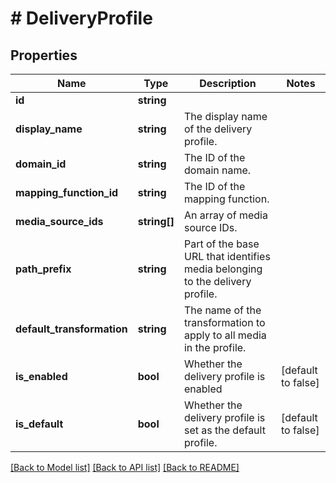 # # DeliveryProfile

## Properties

Name | Type | Description | Notes
------------ | ------------- | ------------- | -------------
**id** | **string** |  |
**display_name** | **string** | The display name of the delivery profile. |
**domain_id** | **string** | The ID of the domain name. |
**mapping_function_id** | **string** | The ID of the mapping function. |
**media_source_ids** | **string[]** | An array of media source IDs. |
**path_prefix** | **string** | Part of the base URL that identifies media belonging to the delivery profile. |
**default_transformation** | **string** | The name of the transformation to apply to all media in the profile. |
**is_enabled** | **bool** | Whether the delivery profile is enabled | [default to false]
**is_default** | **bool** | Whether the delivery profile is set as the default profile. | [default to false]

[[Back to Model list]](../../README.md#models) [[Back to API list]](../../README.md#endpoints) [[Back to README]](../../README.md)
